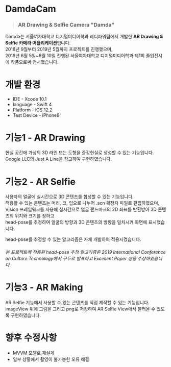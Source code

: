 # DamdaCam
>### AR Drawing &amp; Selfie Camera "Damda"

Damda는 서울여자대학교 디지털미디어학과 레디파워팀에서 개발한 **AR Drawing & Selfie 카메라 어플리케이션**입니다.   
2018년 9월부터 2019년 5월까지 프로젝트를 진행했으며,  
2019년 6월 5일~6월 10일 진행된 서울여자대학교 디지털미디어학과 제1회 졸업전시에 작품으로써 전시했습니다.  

# 개발 환경
- IDE - Xcode 10.1  
- language - Swift 4  
- Platform - iOS 12.2  
- Test Device - iPhone8  

# 기능1 - AR Drawing
현실 공간에 가상의 3D 라인 또는 도형을 증강현실로 생성할 수 있는 기능입니다.  
Google LLC의 Just A Line을 참고하여 구현하였습니다.  

# 기능2 - AR Selfie
사용자의 얼굴에 실시간으로 3D 콘텐츠를 합성할 수 있는 기능입니다.  
적용할 수 있는 콘텐츠는 머리, 코, 입으로 나누어 .scn 확장자 파일로 편집하였으며,  
Vision 프레임워크를 사용해 실시간으로 얼굴 랜드마크의 2D 좌표를 반환받아 3D 콘텐츠의 위치와 크기를 정하고  
head-pose를 추정하여 얼굴의 방향과 3D 콘텐츠의 방향을 일치시켜 화면에 표시했습니다.  

head-pose를 추정할 수 있는 알고리즘은 자체 개발하여 적용시켰습니다.  
###### 본 프로젝트에 적용된 head-pose 추정 알고리즘은 2019 International Conference on Culture Technology에서 구두로 발표하고 Excellent Paper 상을 수상하였습니다.  

# 기능3 - AR Making
AR Selfie 기능에서 사용할 수 있는 콘텐츠를 직접 제작할 수 있는 기능입니다.  
imageView 위에 그림을 그리고 png로 저장하여 AR Selfie View에서 불러올 수 있도록 구현하였습니다.

# 향후 수정사항
- MVVM 모델로 재설계
- 일부 상황에서 촬영이 불가능한 오류 해결
